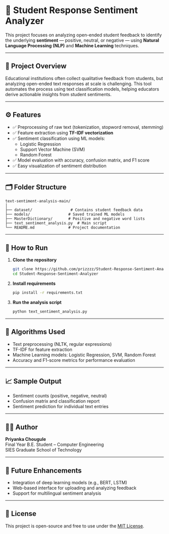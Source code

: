 
# 🧠 Student Response Sentiment Analyzer

This project focuses on analyzing open-ended student feedback to identify the underlying **sentiment** — positive, neutral, or negative — using **Natural Language Processing (NLP)** and **Machine Learning** techniques.

---

## 📌 Project Overview

Educational institutions often collect qualitative feedback from students, but analyzing open-ended text responses at scale is challenging. This tool automates the process using text classification models, helping educators derive actionable insights from student sentiments.

---

## ⚙️ Features

- ✅ Preprocessing of raw text (tokenization, stopword removal, stemming)
- ✅ Feature extraction using **TF-IDF vectorization**
- ✅ Sentiment classification using ML models:
  - Logistic Regression
  - Support Vector Machine (SVM)
  - Random Forest
- ✅ Model evaluation with accuracy, confusion matrix, and F1 score
- ✅ Easy visualization of sentiment distribution

---

## 🗂️ Folder Structure

```
text-sentiment-analysis-main/
│
├── dataset/                 # Contains student feedback data
├── models/                 # Saved trained ML models
├── MasterDictionary/       # Positive and negative word lists
├── text_sentiment_analysis.py  # Main script
└── README.md               # Project documentation
```

---

## 🧪 How to Run

1. **Clone the repository**
   ```bash
   git clone https://github.com/prizzzz/Student-Response-Sentiment-Analyzer.git
   cd Student-Response-Sentiment-Analyzer
   ```

2. **Install requirements**
   ```bash
   pip install -r requirements.txt
   ```

3. **Run the analysis script**
   ```bash
   python text_sentiment_analysis.py
   ```

---

## 🧠 Algorithms Used

- Text preprocessing (NLTK, regular expressions)
- TF-IDF for feature extraction
- Machine Learning models: Logistic Regression, SVM, Random Forest
- Accuracy and F1-score metrics for performance evaluation

---

## 📈 Sample Output

- Sentiment counts (positive, negative, neutral)
- Confusion matrix and classification report
- Sentiment prediction for individual text entries

---

## 👩‍💻 Author

**Priyanka Chougule**  
Final Year B.E. Student – Computer Engineering  
SIES Graduate School of Technology

---

## 📌 Future Enhancements

- Integration of deep learning models (e.g., BERT, LSTM)
- Web-based interface for uploading and analyzing feedback
- Support for multilingual sentiment analysis

---

## 📜 License

This project is open-source and free to use under the [MIT License](LICENSE).
